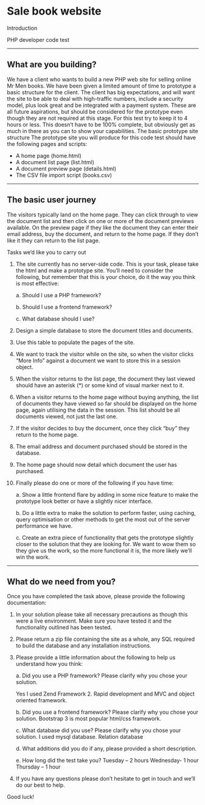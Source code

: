 Sale book website
=======================

Introduction

PHP developer code test

-----------------------------
What are you building? 
----------------------
We have a client who wants to build a new PHP web site for selling online Mr Men books. We have been given a limited amount of time to prototype a basic structure for the client. 
The client has big expectations, and will want the site to be able to deal with high-traffic numbers, include a security model, plus look great and be integrated with a payment system. These are all future aspirations, but should be considered for the prototype even though they are not required at this stage.
For this test try to keep it to 4 hours or less. This doesn’t have to be 100% complete, but obviously get as much in there as you can to show your capabilities.
The basic prototype site structure
The prototype site you will produce for this code test should have the following pages and scripts:

  -	A home page (home.html)
  -	A document list page (list.html)
  - A document preview page (details.html)
  -	The CSV file import script (books.csv)

-----------------------------
The basic user journey 
-----------------------------

The visitors typically land on the home page. They can click through to view the document list and then click on one or more of the document previews available. On the preview page if they like the document they can enter their email address, buy the document, and return to the home page. If they don’t like it they can return to the list page.

Tasks we’d like you to carry out

1.	The site currently has no server-side code. This is your task, please take the html and make a prototype site. You’ll need to consider the following, but remember that this is your choice, do it the way you think is most effective:

    a.	Should I use a PHP framework?

    b.	Should I use a frontend framework?

    c.	What database should I use?

2.	Design a simple database to store the document titles and documents.

3.	Use this table to populate the pages of the site.

4.	We want to track the visitor while on the site, so when the visitor clicks “More Info” against a document we want to store this in a session object.

5.	When the visitor returns to the list page, the document they last viewed should have an asterisk (*) or some kind of visual marker next to it.

6.	When a visitor returns to the home page without buying anything, the list of documents they have viewed so far should be displayed on the home page, again utilising the data in the session. This list should be all documents viewed, not just the last one.

7.	If the visitor decides to buy the document, once they click “buy” they return to the home page.

8.	The email address and document purchased should be stored in the database.

9.	The home page should now detail which document the user has purchased.

10.	Finally please do one or more of the following if you have time:

    a.	Show a little frontend flare by adding in some nice feature to make the prototype look better or have a slightly nicer interface.

    b.	Do a little extra to make the solution to perform faster, using caching, query optimisation or other methods to get the most out of the server performance we have.

    c.	Create an extra piece of functionality that gets the prototype slightly closer to the solution that they are looking for. We want to wow them so they give us the work, so the more functional it is, the more likely we’ll win the work.
   
   
----------------------------- 
  What do we need from you?
 ----------------------------
Once you have completed the task above, please provide the following documentation:

1.	In your solution please take all necessary precautions as though this were a live environment. Make sure you have tested it and the functionality outlined has been tested.

2.	Please return a zip file containing the site as a whole, any SQL required to build the database and any installation instructions. 

3.	Please provide a little information about the following to help us understand how you think:

      a.	Did you use a PHP framework? Please clarify why you chose your solution.

      Yes I used Zend Framework 2.  Rapid development and MVC  and object oriented framework.

      b.	Did you use a frontend framework? Please clarify why you chose your solution.
      Bootstrap 3  is most popular html/css framework. 

      c.	What database did you use? Please clarify why you chose your solution.
      I used mysql database. Relation database

      d.	What additions did you do if any, please provided a short description.

      e.	How long did the test take you?
      Tuesday – 2 hours  Wednesday-  1 hour Thursday – 1 hour 

4.	If you have any questions please don’t hesitate to get in touch and we’ll do our best to help.

Good luck!


